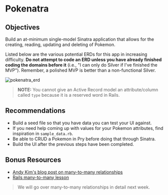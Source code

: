 # Pokenatra

## Objectives

Build an at-minimum single-model Sinatra application that allows for the creating, reading, updating and deleting of Pokemon.

Listed below are the various potential ERDs for this app in increasing difficulty. **Do not attempt to code an ERD unless you have already finished coding the domains before it** (i.e., "I can only do Silver if I've finished the MVP"). Remember, a polished MVP is better than a non-functional Silver.

![pokenatra_erd](pokenatra_erd.png)

> **NOTE:** You cannot give an Active Record model an attribute/column called `type` because it is a reserved word in Rails.

## Recommendations

- Build a seed file so that you have data you can test your UI against.
- If you need help coming up with values for your Pokemon attributes, find inspiration in `sample_data.rb`.
- Be able to CRUD a Pokemon in Pry before doing that through Sinatra.
- Build the UI after the previous steps have been completed.

## Bonus Resources

- [Andy Kim's blog post on many-to-many relationships](http://andrewsunglaekim.github.io/many-actives-to-many-records/)
- [Rails many-to-many lesson](https://github.com/ga-wdi-lessons/rails-many-to-many)

> We will go over many-to-many relationships in detail next week.
